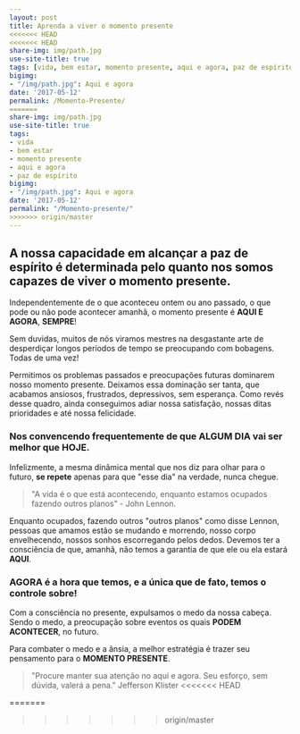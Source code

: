 ```yaml
---
layout: post
title: Aprenda a viver o momento presente
<<<<<<< HEAD
<<<<<<< HEAD
share-img: img/path.jpg
use-site-title: true
tags: [vida, bem estar, momento presente, aqui e agora, paz de espírito]
bigimg:
- "/img/path.jpg": Aqui e agora
date: '2017-05-12'
permalink: /Momento-Presente/
=======
share-img: img/path.jpg
use-site-title: true
tags:
- vida
- bem estar
- momento presente
- aqui e agora
- paz de espírito
bigimg:
- "/img/path.jpg": Aqui e agora
date: '2017-05-12'
permalink: "/Momento-presente/"
>>>>>>> origin/master
---
```


## A nossa capacidade em alcançar a paz de espírito é determinada pelo quanto nos somos capazes de viver o momento presente.

Independentemente de o que aconteceu ontem ou ano passado, o que pode ou não pode acontecer amanhã, o momento presente é **AQUI E AGORA**, **SEMPRE**!


Sem duvidas, muitos de nós viramos mestres na desgastante arte de desperdiçar longos períodos de tempo se preocupando com bobagens. Todas de uma vez!

Permitimos os problemas passados e preocupações futuras dominarem nosso momento presente. Deixamos essa dominação ser tanta, que acabamos ansiosos, frustrados, depressivos, sem esperança. Como revés desse quadro, ainda conseguimos adiar nossa satisfação, nossas ditas prioridades e até nossa felicidade. 

### Nos convencendo frequentemente de que **ALGUM DIA** vai ser melhor que **HOJE**.

Infelizmente, a mesma dinâmica mental que nos diz para olhar para o futuro, **se repete** apenas para que "esse dia" na verdade, nunca chegue.

> "A vida é o que está acontecendo, enquanto estamos ocupados fazendo outros planos" - John Lennon.

Enquanto ocupados, fazendo outros "outros planos" como disse Lennon, pessoas que amamos estão se mudando e morrendo, nosso corpo envelhecendo, nossos sonhos escorregando pelos dedos. Devemos ter a consciência de que, amanhã, não temos a garantia de que ele ou ela estará **AQUI**. 

### **AGORA** é a hora que temos, e a única que de fato, **temos o controle sobre!**

Com a consciência no presente, expulsamos o medo da nossa cabeça. Sendo o medo, a preocupação sobre eventos os quais **PODEM ACONTECER**, no futuro.

Para combater o medo e a ânsia, a melhor estratégia é trazer seu pensamento para o **MOMENTO PRESENTE**.

> "Procure manter sua atenção no aqui e agora. Seu esforço, sem dúvida, valerá a pena." Jefferson Klister
<<<<<<< HEAD

=======
>>>>>>> origin/master
